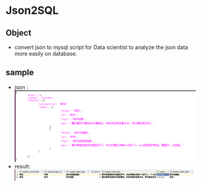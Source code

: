 # Json2SQL
## Object
* convert json to mysql script for Data scientist to analyze the json data more easily on database. 

## sample
* json : ![](https://github.com/xjshi1994/picture_warehouse/blob/master/Json2SQL/orignal_json.png)
* result: ![](https://github.com/xjshi1994/picture_warehouse/blob/master/Json2SQL/Json2SQL_sample.png)


